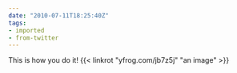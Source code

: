 ```yaml
---
date: "2010-07-11T18:25:40Z"
tags:
- imported
- from-twitter
---
```

This is how you do it\! {{< linkrot "yfrog.com/jb7z5j" "an image" >}}
